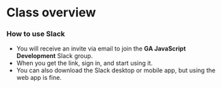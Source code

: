 # Class overview
### How to use Slack
* You will receive an invite via email to join the __GA JavaScript Development__ Slack group.
* When you get the link, sign in, and start using it.
* You can also download the Slack desktop or mobile app, but using the web app is fine.

